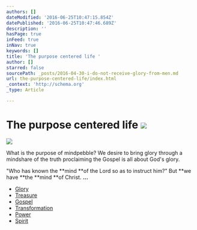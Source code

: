 ```yaml
---
authors: []
dateModified: '2016-06-25T10:47:15.854Z'
datePublished: '2016-06-25T10:47:46.689Z'
description: ''
hasPage: true
inFeed: true
inNav: true
keywords: []
title: 'The purpose centered life '
author: []
starred: false
sourcePath: _posts/2016-04-30-i-do-not-receive-glory-from-men.md
url: the-purpose-centered-life/index.html
_context: 'http://schema.org'
_type: Article

---
```

# The purpose centered life ![](https://the-grid-user-content.s3-us-west-2.amazonaws.com/9353b257-6920-4927-98e0-d92ac21d82f5.jpg)
![](https://s3-us-west-2.amazonaws.com/the-grid-img/p/a9792c3a0e87bd24b3bea39ed500b7230c83cf83.jpg)

What is the purpose of mindpebble? We desire to bring glory through a mindshare of the truth proclaiming the Gospel is all about God's glory.

"Who has known the **mind **of the Lord so as to instruct him?" But **we have **the **mind **of Christ. **...**

* [Glory][0]
* [Treasure][1]
* [Gospel][2]
* [Transformation][3]
* [Power][4]
* [Spirit][5]

[0]: https://thegrid.ai/pebblegenesis/psalm-19/
[1]: https://thegrid.ai/pebblegenesis/the-real-revelation-is-to-have-the-understanding-of-the-know/
[2]: https://thegrid.ai/pebblegenesis/master-designer-g/ "Gospel "
[3]: http://biblehub.com/romans/12-1.htm
[4]: http://www.worshiptogether.com/songs/how-great-is-our-god/
[5]: http://biblehub.com/1_corinthians/2-15.htm